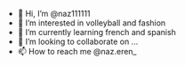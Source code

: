- 👋 Hi, I’m @naz111111
- 👀 I’m interested in volleyball and fashion
- 🌱 I’m currently learning french and spanish
- 💞️ I’m looking to collaborate on ...
- 📫 How to reach me @naz.eren_
<!---

